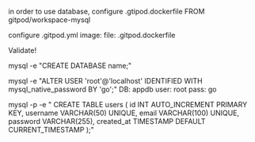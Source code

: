 in order to use database,
configure .gtipod.dockerfile
	FROM gitpod/workspace-mysql
	
configure .gitpod.yml
	image:
	file: .gitpod.dockerfile

Validate!

mysql -e "CREATE DATABASE name;"

mysql -e "ALTER USER 'root'@'localhost' IDENTIFIED WITH mysql_native_password BY 'go';"
DB: appdb
user: root
pass: go

mysql -p -e "
CREATE TABLE users (
    id INT AUTO_INCREMENT PRIMARY KEY,
    username VARCHAR(50) UNIQUE,
    email VARCHAR(100) UNIQUE,
    password VARCHAR(255),
    created_at TIMESTAMP DEFAULT CURRENT_TIMESTAMP
);"
